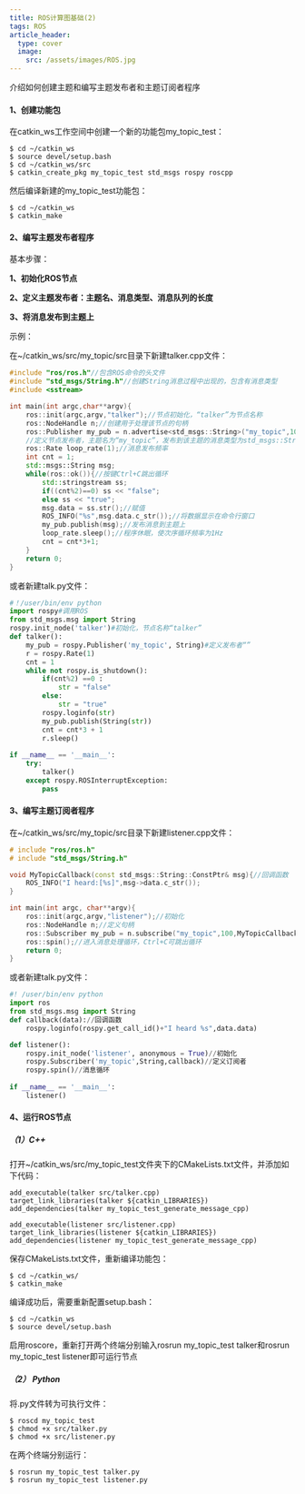 ```yaml
---
title: ROS计算图基础(2)
tags: ROS
article_header:
  type: cover
  image:
    src: /assets/images/ROS.jpg
---
```


介绍如何创建主题和编写主题发布者和主题订阅者程序

<!--more-->

#### 1、创建功能包

在catkin_ws工作空间中创建一个新的功能包my_topic_test：

```shell
$ cd ~/catkin_ws
$ source devel/setup.bash
$ cd ~/catkin_ws/src
$ catkin_create_pkg my_topic_test std_msgs rospy roscpp
```

然后编译新建的my_topic_test功能包：

```shell
$ cd ~/catkin_ws
$ catkin_make
```

#### 2、编写主题发布者程序

基本步骤：

**1、初始化ROS节点**

**2、定义主题发布者：主题名、消息类型、消息队列的长度**

**3、将消息发布到主题上**

示例：

在~/catkin_ws/src/my_topic/src目录下新建talker.cpp文件：

```c++
#include "ros/ros.h"//包含ROS命令的头文件
#include "std_msgs/String.h"//创建String消息过程中出现的，包含有消息类型
#include <sstream>

int main(int argc,char**argv){
    ros::init(argc,argv,"talker");//节点初始化，“talker”为节点名称
    ros::NodeHandle n;//创建用于处理该节点的句柄
    ros::Publisher my_pub = n.advertise<std_msgs::String>("my_topic",100);
    //定义节点发布者，主题名为“my_topic”，发布到该主题的消息类型为std_msgs::String，100为发布队列		的长度
    ros::Rate loop_rate(1);//消息发布频率
    int cnt = 1;
    std::msgs::String msg;
    while(ros::ok()){//按键Ctrl+C跳出循环
        std::stringstream ss;
        if((cnt%2)==0) ss << "false";
        else ss << "true";
        msg.data = ss.str();//赋值
        ROS_INFO("%s",msg.data.c_str());//将数据显示在命令行窗口
        my_pub.publish(msg);//发布消息到主题上
        loop_rate.sleep();//程序休眠，使次序循环频率为1Hz
        cnt = cnt*3+1;
    }
    return 0;
}
```

或者新建talk.py文件：

```python
#！/user/bin/env python
import rospy#调用ROS
from std_msgs.msg import String
rospy.init_node('talker')#初始化，节点名称“talker”
def talker():
    my_pub = rospy.Publisher('my_topic', String)#定义发布者“”
    r = rospy.Rate(1)
    cnt = 1
    while not rospy.is_shutdown():
        if(cnt%2) ==0 :
            str = "false"
        else:
            str = "true"
        rospy.loginfo(str)
        my_pub.publish(String(str))
        cnt = cnt*3 + 1
        r.sleep()
        
if __name__ == '__main__':
    try:
        talker()
    except rospy.ROSInterruptException:
        pass 
```



#### 3、编写主题订阅者程序 

在~/catkin_ws/src/my_topic/src目录下新建listener.cpp文件： 

```c++
# include "ros/ros.h"
# include "std_msgs/String.h"

void MyTopicCallback(const std_msgs::String::ConstPtr& msg){//回调函数
    ROS_INFO("I heard:[%s]",msg->data.c_str());
}

int main(int argc, char**argv){
    ros::init(argc,argv,"listener");//初始化
    ros::NodeHandle n;//定义句柄
    ros::Subscriber my_pub = n.subscribe("my_topic",100,MyTopicCallback);//定义订阅者
    ros::spin();//进入消息处理循环，Ctrl+C可跳出循环
    return 0;    
}
```

或者新建talk.py文件：

```python
#! /user/bin/env python
import ros
from std_msgs.msg import String
def callback(data)://回调函数
    rospy.loginfo(rospy.get_call_id()+"I heard %s",data.data)

def listener():
    rospy.init_node('listener', anonymous = True)//初始化
    rospy.Subscriber('my_topic',String,callback)//定义订阅者
    rospy.spin()//消息循环
    
if __name__ == '__main__':
    listener()
```

#### 4、运行ROS节点

##### （1）C++

打开~/catkin_ws/src/my_topic_test文件夹下的CMakeLists.txt文件，并添加如下代码：

```
add_executable(talker src/talker.cpp)
target_link_libraries(talker ${catkin_LIBRARIES})
add_dependencies(talker my_topic_test_generate_message_cpp)

add_executable(listener src/listener.cpp)
target_link_libraries(listener ${catkin_LIBRARIES})
add_dependencies(listener my_topic_test_generate_message_cpp)
```

保存CMakeLists.txt文件，重新编译功能包：

```shell
$ cd ~/catkin_ws/
$ catkin_make
```

编译成功后，需要重新配置setup.bash：

```shell
$ cd ~/catkin_ws
$ source devel/setup.bash
```

启用roscore，重新打开两个终端分别输入rosrun my_topic_test talker和rosrun my_topic_test listener即可运行节点

##### （2） Python

将.py文件转为可执行文件：

```shell
$ roscd my_topic_test
$ chmod +x src/talker.py
$ chmod +x src/listener.py
```

在两个终端分别运行：

```shell
$ rosrun my_topic_test talker.py
$ rosrun my_topic_test listener.py
```

